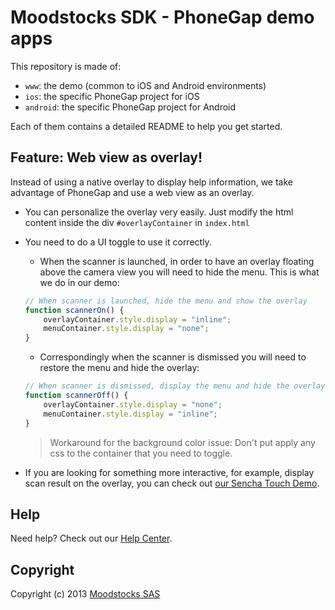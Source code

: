 # Moodstocks SDK - PhoneGap demo apps

This repository is made of:

* `www`: the demo (common to iOS and Android environments)
* `ios`: the specific PhoneGap project for iOS
* `android`: the specific PhoneGap project for Android

Each of them contains a detailed README to help you get started.

## Feature: Web view as overlay!

Instead of using a native overlay to display help information, we take advantage of PhoneGap and use a web view as an overlay.

  * You can personalize the overlay very easily. Just modify the html content inside the div `#overlayContainer` in `index.html`

  * You need to do a UI toggle to use it correctly.
    * When the scanner is launched, in order to have an overlay floating above the camera view you will need to hide the menu. This is what we do in our demo:

    ```javascript
    // When scanner is launched, hide the menu and show the overlay
    function scannerOn() {
        overlayContainer.style.display = "inline";
        menuContainer.style.display = "none";
    }
    ```

    * Correspondingly when the scanner is dismissed you will need to restore the menu and hide the overlay:

    ```javascript
    // When scanner is dismissed, display the menu and hide the overlay
    function scannerOff() {
        overlayContainer.style.display = "none";
        menuContainer.style.display = "inline";
    }
    ```

    > Workaround for the background color issue: Don't put apply any css to the container that you need to toggle.


  * If you are looking for something more interactive, for example, display scan result on the overlay, you can check out [our Sencha Touch Demo](https://github.com/Moodstocks/moodstocks-sencha-demo-app).

## Help

Need help? Check out our [Help Center](http://help.moodstocks.com/).

## Copyright

Copyright (c) 2013 [Moodstocks SAS](http://www.moodstocks.com)
